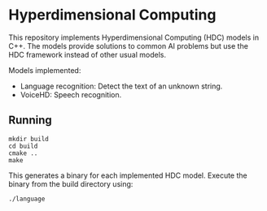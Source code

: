 # Hyperdimensional Computing

This repository implements Hyperdimensional Computing (HDC) models in C++. The models provide solutions to common AI problems but use the HDC framework instead of other usual models.

Models implemented:

- Language recognition: Detect the text of an unknown string. 
- VoiceHD: Speech recognition.

## Running

```
mkdir build
cd build
cmake ..
make
```

This generates a binary for each implemented HDC model. Execute the binary from the build directory using:

```
./language
```

